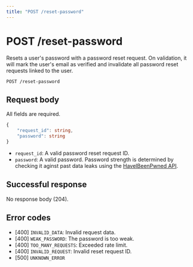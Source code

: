 ```yaml
---
title: "POST /reset-password"
---
```


# POST /reset-password

Resets a user's password with a password reset request. On validation, it will mark the user's email as verified and invalidate all password reset requests linked to the user.

```
POST /reset-password
```

## Request body

All fields are required.

```ts
{
    "request_id": string,
    "password": string
}
```

- `request_id`: A valid password reset request ID.
- `password`: A valid password. Password strength is determined by checking it aginst past data leaks using the [HaveIBeenPwned API](https://haveibeenpwned.com/API/v3#PwnedPasswords).

## Successful response

No response body (204).

## Error codes

- [400] `INVALID_DATA`: Invalid request data.
- [400] `WEAK_PASSWORD`: The password is too weak.
- [400] `TOO_MANY_REQUESTS`: Exceeded rate limit.
- [400] `INVALID_REQUEST`: Invalid reset request ID.
- [500] `UNKNOWN_ERROR`

